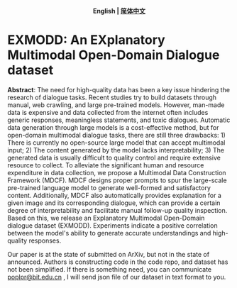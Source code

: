 <h4 align="center">
    <p>
        <b>English</b> |
        <a href="https://github.com/poplpr/EXMODD/blob/main/README_zh.md">简体中文</a>
    </p>
</h4>

# EXMODD: An EXplanatory Multimodal Open-Domain Dialogue dataset 

**Abstract**: The need for high-quality data has been a key issue hindering the research of dialogue tasks. Recent studies try to build datasets through manual, web crawling, and large pre-trained models. However, man-made data is expensive and data collected from the internet often includes generic responses, meaningless statements, and toxic dialogues. Automatic data generation through large models is a cost-effective method, but for open-domain multimodal dialogue tasks, there are still three drawbacks: 1) There is currently no open-source large model that can accept multimodal input; 2) The content generated by the model lacks interpretability; 3) The generated data is usually difficult to quality control and require extensive resource to collect. To alleviate the significant human and resource expenditure in data collection, we propose a Multimodal Data Construction Framework (MDCF). MDCF designs proper prompts to spur the large-scale pre-trained language model to generate well-formed and satisfactory content. Additionally, MDCF also automatically provides explanation for a given image and its corresponding dialogue, which can provide a certain degree of interpretability and facilitate manual follow-up quality inspection. Based on this, we release an Explanatory Multimodal Open-Domain dialogue dataset (EXMODD). Experiments indicate a positive correlation between the model's ability to generate accurate understandings and high-quality responses.

Our paper is at the state of submitted on ArXiv, but not in the state of announced.  Authors is constructing code in the code repo, and dataset has not been simplified. If there is something need, you can communicate poplpr@bit.edu.cn , I will send json file of our dataset in text format to you.